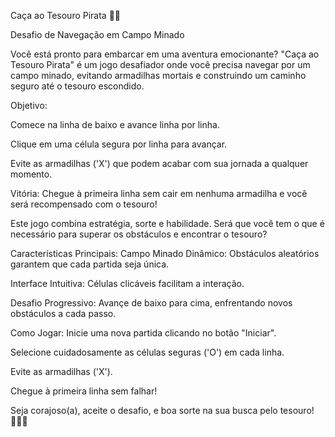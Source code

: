 Caça ao Tesouro Pirata 🏴‍☠️

Desafio de Navegação em Campo Minado

Você está pronto para embarcar em uma aventura emocionante? "Caça ao Tesouro Pirata" é um jogo desafiador onde você precisa navegar por um campo minado, evitando armadilhas mortais e construindo um caminho seguro até o tesouro escondido.

Objetivo:

Comece na linha de baixo e avance linha por linha.

Clique em uma célula segura por linha para avançar.

Evite as armadilhas ('X') que podem acabar com sua jornada a qualquer momento.

Vitória:
Chegue à primeira linha sem cair em nenhuma armadilha e você será recompensado com o tesouro!

Este jogo combina estratégia, sorte e habilidade. Será que você tem o que é necessário para superar os obstáculos e encontrar o tesouro?

Características Principais:
Campo Minado Dinâmico: Obstáculos aleatórios garantem que cada partida seja única.

Interface Intuitiva: Células clicáveis facilitam a interação.

Desafio Progressivo: Avançe de baixo para cima, enfrentando novos obstáculos a cada passo.

Como Jogar:
Inicie uma nova partida clicando no botão "Iniciar".

Selecione cuidadosamente as células seguras ('O') em cada linha.

Evite as armadilhas ('X').

Chegue à primeira linha sem falhar!

Seja corajoso(a), aceite o desafio, e boa sorte na sua busca pelo tesouro! 🏴‍☠️🎉
